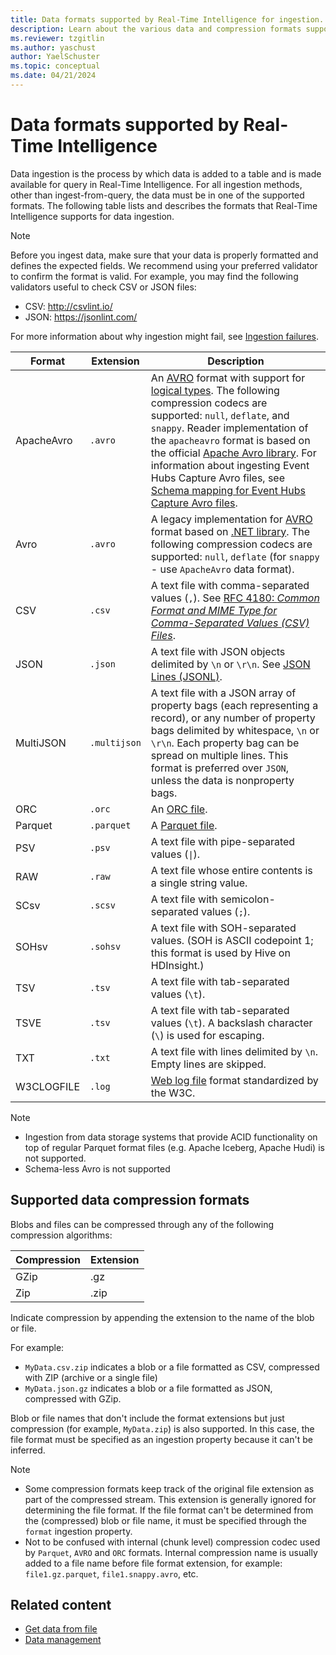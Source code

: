 ```yaml
---
title: Data formats supported by Real-Time Intelligence for ingestion.
description: Learn about the various data and compression formats supported by Real-Time Intelligence for ingestion.
ms.reviewer: tzgitlin
ms.author: yaschust
author: YaelSchuster
ms.topic: conceptual
ms.date: 04/21/2024
---
```


# Data formats supported by Real-Time Intelligence

Data ingestion is the process by which data is added to a table and is made available for query in Real-Time Intelligence. For all ingestion methods, other than ingest-from-query, the data must be in one of the supported formats. The following table lists and describes the formats that Real-Time Intelligence supports for data ingestion.

> [!NOTE]
> Before you ingest data, make sure that your data is properly formatted and defines the expected fields. We recommend using your preferred validator to confirm the format is valid. For example, you may find the following validators useful to check CSV or JSON files:
>
> * CSV: http://csvlint.io/
> * JSON: https://jsonlint.com/
>
> For more information about why ingestion might fail, see [Ingestion failures](/azure/data-explorer/kusto/management/ingestionfailures?context=/fabric/context/context).

|Format   |Extension   |Description|
|---------|------------|-----------|
|ApacheAvro|`.avro`    |An [AVRO](https://avro.apache.org/docs/current/) format with support for [logical types](https://avro.apache.org/docs/current/spec.html#Logical+Types). The following compression codecs are supported: `null`, `deflate`, and `snappy`. Reader implementation of the `apacheavro` format is based on the official [Apache Avro library](https://github.com/apache/avro). For information about ingesting Event Hubs Capture Avro files, see [Schema mapping for Event Hubs Capture Avro files](get-data-event-hub.md#schema-mapping-for-event-hubs-capture-avro-files).|
|Avro     |`.avro`     |A legacy implementation for [AVRO](https://avro.apache.org/docs/current/) format based on [.NET library](https://www.nuget.org/packages/Microsoft.Hadoop.Avro). The following compression codecs are supported: `null`, `deflate` (for `snappy` - use `ApacheAvro` data format). |
|CSV      |`.csv`      |A text file with comma-separated values (`,`). See [RFC 4180: _Common Format and MIME Type for Comma-Separated Values (CSV) Files_](https://www.ietf.org/rfc/rfc4180.txt).|
|JSON     |`.json`     |A text file with JSON objects delimited by `\n` or `\r\n`. See [JSON Lines (JSONL)](http://jsonlines.org/).|
|MultiJSON|`.multijson`|A text file with a JSON array of property bags (each representing a record), or any number of property bags delimited by whitespace, `\n` or `\r\n`. Each property bag can be spread on multiple lines. This format is preferred over `JSON`, unless the data is nonproperty bags.|
|ORC      |`.orc`      |An [ORC file](https://en.wikipedia.org/wiki/Apache_ORC).|
|Parquet  |`.parquet`  |A [Parquet file](https://en.wikipedia.org/wiki/Apache_Parquet). |
|PSV      |`.psv`      |A text file with pipe-separated values (<code>&#124;</code>). |
|RAW      |`.raw`      |A text file whose entire contents is a single string value. |
|SCsv     |`.scsv`     |A text file with semicolon-separated values (`;`).|
|SOHsv    |`.sohsv`    |A text file with SOH-separated values. (SOH is ASCII codepoint 1; this format is used by Hive on HDInsight.)|
|TSV      |`.tsv`      |A text file with tab-separated values (`\t`).|
|TSVE     |`.tsv`      |A text file with tab-separated values (`\t`). A backslash character (`\`) is used for escaping.|
|TXT      |`.txt`      |A text file with lines delimited by `\n`. Empty lines are skipped.|
|W3CLOGFILE |`.log`    |[Web log file](https://www.w3.org/TR/WD-logfile.html) format standardized by the W3C. |

> [!NOTE]
>
> * Ingestion from data storage systems that provide ACID functionality on top of regular Parquet format files (e.g. Apache Iceberg, Apache Hudi) is not supported.
> * Schema-less Avro is not supported

## Supported data compression formats

Blobs and files can be compressed through any of the following compression algorithms:

|Compression|Extension|
|-----------|---------|
|GZip       |.gz      |
|Zip        |.zip     |

Indicate compression by appending the extension to the name of the blob or file.

For example:

* `MyData.csv.zip` indicates a blob or a file formatted as CSV, compressed with ZIP (archive or a single file)
* `MyData.json.gz` indicates a blob or a file formatted as JSON, compressed with GZip.

Blob or file names that don't include the format extensions but just compression (for example, `MyData.zip`) is also supported. In this case, the file format
must be specified as an ingestion property because it can't be inferred.

> [!NOTE]
>
> * Some compression formats keep track of the original file extension as part of the compressed stream. This extension is generally ignored for determining the file format. If the file format can't be determined from the (compressed) blob or file name, it must be specified through the `format` ingestion property.
> * Not to be confused with internal (chunk level) compression codec used by `Parquet`, `AVRO` and `ORC` formats. Internal compression name is usually added to a file name before file format extension, for example: `file1.gz.parquet`, `file1.snappy.avro`, etc.

## Related content

* [Get data from file](get-data-local-file.md)
* [Data management](data-management.md)
